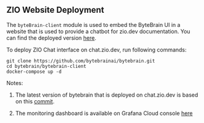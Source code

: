 ## ZIO Website Deployment

The `byteBrain-client` module is used to embed the ByteBrain UI in a website that is used to provide a chatbot for
zio.dev documentation. You can find the deployed version [here](https://chat.zio.dev).

To deploy ZIO Chat interface on chat.zio.dev, run following commands:

```shell
git clone https://github.com/bytebrainai/bytebrain.git
cd bytebrain/bytebrain-client
docker-compose up -d
```

Notes:

1. The latest version of bytebrain that is deployed on chat.zio.dev is based on
   this [commit](https://github.com/zivergetech/bytebrain/commit/fb4b0f9b8c1fc72d3ffc015ede7fd6bb2b1ae039).

2. The monitoring dashboard is available on Grafana Cloud console [here](https://ziochat.grafana.net/d/a2d6a23e-5200-44f0-9e50-33d252917386/zio-chat)
